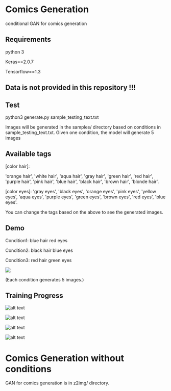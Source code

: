 # Comics Generation
conditional GAN for comics generation

## Requirements
python 3

Keras==2.0.7

Tensorflow==1.3

## Data is not provided in this repository !!!

## Test
python3 generate.py sample_testing_text.txt

Images will be generated in the samples/ directory based on conditions in sample_testing_text.txt. Given one condition, the model will generate 5 images

## Available tags
[color hair]:

'orange hair', 'white hair', 'aqua hair', 'gray hair', 'green hair', 'red hair', 'purple hair', 'pink hair', 'blue hair', 'black hair', 'brown hair', 'blonde hair'.

[color eyes]: 
'gray eyes', 'black eyes', 'orange eyes', 'pink eyes', 'yellow eyes', 'aqua eyes', 'purple eyes', 'green eyes', 'brown eyes', 'red eyes', 'blue eyes'.

You can change the tags based on the above to see the generated images.

## Demo
Condition1: blue hair red eyes

Condition2: black hair blue eyes

Condition3: red hair green eyes

![](https://github.com/cjerry1243/Comics_Generation/images/sample_testing_img.png)

(Each condition generates 5 images.)

## Training Progress

![alt text](https://github.com/cjerry1243/Comics_Generation/images/progress1.png)

![alt text](https://github.com/cjerry1243/Comics_Generation/images/progress2.png)

![alt text](https://github.com/cjerry1243/Comics_Generation/images/progress3.png)

![alt text](https://github.com/cjerry1243/Comics_Generation/images/progress4.png)

# Comics Generation without conditions
GAN for comics generation is in z2img/ directory.

